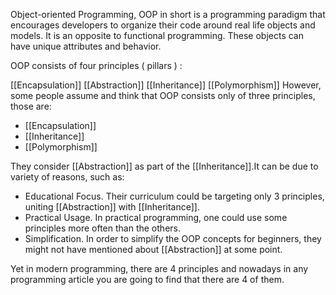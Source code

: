 Object-oriented Programming, OOP in short is a programming paradigm that encourages developers to organize their code around real life objects and models. It is an opposite to functional programming. These objects can have unique attributes and behavior.

OOP consists of four principles ( pillars ) :

[[Encapsulation]]
[[Abstraction]]
[[Inheritance]]
[[Polymorphism]]
However, some people assume and think that OOP consists only of three principles, those are:

- [[Encapsulation]]
- [[Inheritance]]
- [[Polymorphism]]

They consider [[Abstraction]] as part of the [[Inheritance]].It can be due to variety of reasons, such as:

- Educational Focus. Their curriculum could be targeting only 3 principles, uniting [[Abstraction]] with [[Inheritance]].
- Practical Usage. In practical programming, one could use some principles more often than the others.
- Simplification. In order to simplify the OOP concepts for beginners, they might not have mentioned about [[Abstraction]] at some point.

Yet in modern programming, there are 4 principles and nowadays in any programming article you are going to find that there are 4 of them.